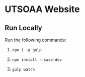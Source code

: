 # UTSOAA Website

## Run Locally

Run the following commands:

1. `npm i -g gulp`

2. `npm install --save-dev`

3. `gulp watch`
